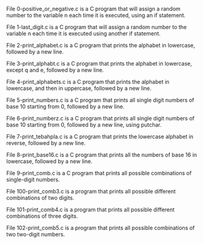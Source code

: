 File 0-positive_or_negative.c is a C program that will assign a random number to the variable n each time it is executed, using an if statement.



File 1-last_digit.c is a C program that will assign a random number to the variable n each time it is executed using another if statement.



File 2-print_alphabet.c is a C program that prints the alphabet in lowercase, followed by a new line.



File 3-print_alphabt.c is a C program that prints the alphabet in lowercase, except q and e, followed by a new line.



File 4-print_alphabets.c is a C program that prints the alphabet in lowercase, and then in uppercase, followed by a new line.



File 5-print_numbers.c is a C program that prints all single digit numbers of base 10 starting from 0, followed by a new line.



File 6-print_numberz.c is a C program that prints all single digit numbers of base 10 starting from 0, followed by a new line, using putchar.



File 7-print_tebahpla.c is a C program that prints the lowercase alphabet in reverse, followed by a new line.



File 8-print_base16.c is a C program that prints all the numbers of base 16 in lowercase, followed by a new line.



File 9-print_comb.c is a C program that prints all possible combinations of single-digit numbers.




File 100-print_comb3.c is a program that prints all possible different combinations of two digits.



File 101-print_comb4.c is a program that prints all possible different combinations of three digits.



File 102-print_comb5.c is a program that prints all possible combinations of two two-digit numbers.
